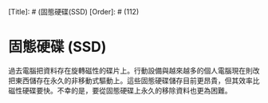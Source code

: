 [Title]: # (固態硬碟(SSD)
[Order]: # (112)

# 固態硬碟 (SSD)

過去電腦把資料存在旋轉磁性的碟片上。行動設備與越來越多的個人電腦現在則改把東西儲存在永久的非移動式驅動上。這些固態硬碟儲存目前更昂貴，但其效率比磁性硬碟要快。不幸的是，要從固態硬碟上永久的移除資料也更為困難。